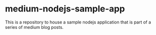 # medium-nodejs-sample-app
This is a repository to house a sample nodejs application that is part of a series of medium blog posts.
